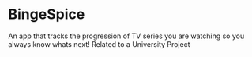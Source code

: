 # BingeSpice
An app that tracks the progression of TV series you are watching so you always know whats next!
Related to a University Project
